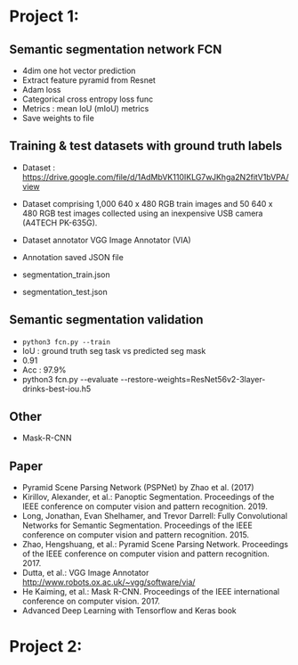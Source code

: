 # Project 1:

## Semantic segmentation network FCN
- 4dim one hot vector prediction 
- Extract feature pyramid from Resnet
- Adam loss 
- Categorical cross entropy loss func 
- Metrics : mean IoU (mIoU) metrics
- Save weights to file 


## Training & test datasets with ground truth labels 
- Dataset : https://drive.google.com/file/d/1AdMbVK110IKLG7wJKhga2N2fitV1bVPA/view

- Dataset comprising 1,000 640 x 480 RGB train images and 50 640 x 480 RGB test images collected using an inexpensive USB camera (A4TECH PK-635G).
- Dataset annotator VGG Image Annotator (VIA)
- Annotation saved JSON file 
- segmentation_train.json
- segmentation_test.json

## Semantic segmentation validation 
- `python3 fcn.py --train`
- IoU : ground truth seg task vs predicted seg mask 
- 0.91
- Acc : 97.9%
- python3 fcn.py --evaluate 
--restore-weights=ResNet56v2-3layer-drinks-best-iou.h5

## Other 
- Mask-R-CNN 


## Paper
- Pyramid Scene Parsing Network (PSPNet) by Zhao et al. (2017)
- Kirillov, Alexander, et al.: Panoptic Segmentation. Proceedings of the IEEE conference on computer vision and pattern recognition. 2019.
- Long, Jonathan, Evan Shelhamer, and Trevor Darrell: Fully Convolutional Networks for Semantic Segmentation. Proceedings of the IEEE conference on computer vision and pattern recognition. 2015.
- Zhao, Hengshuang, et al.: Pyramid Scene Parsing Network. Proceedings of the IEEE conference on computer vision and pattern recognition. 2017.
- Dutta, et al.: VGG Image Annotator http://www.robots.ox.ac.uk/~vgg/software/via/
- He Kaiming, et al.: Mask R-CNN. Proceedings of the IEEE international conference on computer vision. 2017.
- Advanced Deep Learning with Tensorflow and Keras book 


# Project 2: